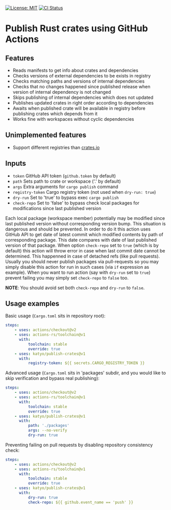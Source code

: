 [![License: MIT](https://img.shields.io/badge/License-MIT-brightgreen.svg)](https://opensource.org/licenses/MIT)
[![CI Status](https://github.com/katyo/publish-crates/workflows/build-test/badge.svg)](https://github.com/katyo/publish-crates/actions)

# Publish Rust crates using GitHub Actions

## Features

- Reads manifests to get info about crates and dependencies
- Checks versions of external dependencies to be exists in registry
- Checks matching paths and versions of internal dependencies
- Checks that no changes happened since published release when version of internal dependency is not changed
- Skips publishing of internal dependencies which does not updated
- Publishes updated crates in right order according to dependencies
- Awaits when published crate will be available in registry before publishing crates which depends from it
- Works fine with workspaces without cyclic dependencies

## Unimplemented features

- Support different registries than [crates.io](https://crates.io/)

## Inputs

- `token` GitHub API token (`github.token` by default)
- `path` Sets path to crate or workspace ('.' by default)
- `args` Extra arguments for `cargo publish` command
- `registry-token` Cargo registry token (not used when `dry-run: true`)
- `dry-run` Set to 'true' to bypass exec `cargo publish`
- `check-repo` Set to 'false' to bypass check local packages for modifications since last published version

Each local package (workspace member) potentially may be modified since last published version without
corresponding version bump. This situation is dangerous and should be prevented. In order to do it this
action uses GitHub API to get date of latest commit which modified contents by path of corresponding package.
This date compares with date of last published version of that package. When option `check-repo` set to `true`
(which is by default) this action will throw error in case when last commit date cannot be determined.
This happenned in case of detached refs (like pull requests). Usually you should never publish packages via
pull-requests so you may simply disable this action for run in such cases (via `if` expression as example).
When you want to run action (say with `dry-run` set to `true`) prevent failing you may simply set `check-repo`
to `false` too.

**NOTE**: You should avoid set both `check-repo` and `dry-run` to `false`.

## Usage examples

Basic usage (`Cargo.toml` sits in repository root):

```yaml
steps:
    - uses: actions/checkout@v2
    - uses: actions-rs/toolchain@v1
      with:
          toolchain: stable
          override: true
    - uses: katyo/publish-crates@v1
      with:
          registry-token: ${{ secrets.CARGO_REGISTRY_TOKEN }}
```

Advanced usage (`Cargo.toml` sits in 'packages' subdir, and you would like to skip verification and bypass real publishing):

```yaml
steps:
    - uses: actions/checkout@v2
    - uses: actions-rs/toolchain@v1
      with:
          toolchain: stable
          override: true
    - uses: katyo/publish-crates@v1
      with:
          path: './packages'
          args: --no-verify
          dry-run: true
```

Preventing failing on pull requests by disabling repository consistency check:

```yaml
steps:
    - uses: actions/checkout@v2
    - uses: actions-rs/toolchain@v1
      with:
          toolchain: stable
          override: true
    - uses: katyo/publish-crates@v1
      with:
          dry-run: true
          check-repo: ${{ github.event_name == 'push' }}
```
